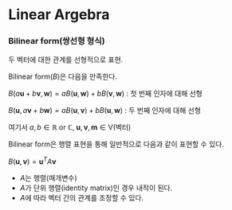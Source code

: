 # Linear Argebra

### Bilinear form(쌍선형 형식)

두 벡터에 대한 관계를 선형적으로 표현.

Bilinear form($B$)은 다음을 만족한다.

$B(a\mathbf u+b\mathbf v,\mathbf w)=aB(\mathbf u,\mathbf w)+bB(\mathbf v,\mathbf w)$ : 첫 번째 인자에 대해 선형

$B(\mathbf u,a\mathbf v+b\mathbf w)=aB(\mathbf u,\mathbf v)+bB(\mathbf u,\mathbf w)$ : 두 번째 인자에 대해 선형

여기서 $a, b \in \mathbb R$ or $\mathbb C$, $\mathbf u, \mathbf v, \mathbf m \in \mathrm V$(벡터)

Bilinear form은 행렬 표현을 통해 일반적으로 다음과 같이 표현할 수 있다.

$B(\mathbf u, \mathbf v) = \mathbf u^T A \mathbf v$

- $A$는 행렬(매개변수)
- $A$가 단위 행렬(identity matrix)인 경우 내적이 된다.
- $A$에 따라 벡터 간의 관계를 조정할 수 있다.

### 